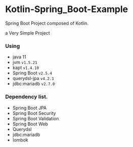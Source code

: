 # Kotlin-Spring_Boot-Example

Spring Boot Project composed of Kotlin.

a Very Simple Project

### Using
- java 11
- jvm `v1.5.21`
- kapt `v1.4.10`
- Spring Boot `v2.5.4`
- querydsl-jpa `v4.2.1`
- jdbc:mariadb `v2.7.0`

### Dependency list.
- Spring Boot JPA
- Spring Boot Security
- Spring Boot Validation
- Spring Boot Web
- Querydsl
- jdbc:mariadb
- lombok
